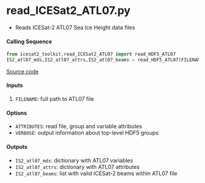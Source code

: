 read_ICESat2_ATL07.py
=====================

 - Reads ICESat-2 ATL07 Sea Ice Height data files  

#### Calling Sequence
```python
from icesat2_toolkit.read_ICESat2_ATL07 import read_HDF5_ATL07
IS2_atl07_mds,IS2_atl07_attrs,IS2_atl07_beams = read_HDF5_ATL07(FILENAME)
```
[Source code](https://github.com/tsutterley/read-ICESat-2/blob/master/icesat2_toolkit/read_ICESat2_ATL07.py)  

#### Inputs
 1. `FILENAME`: full path to ATL07 file

#### Options
 - `ATTRIBUTES`: read file, group and variable attributes
 - `VERBOSE`: output information about top-level HDF5 groups

#### Outputs
 - `IS2_atl07_mds`: dictionary with ATL07 variables
 - `IS2_atl07_attrs`: dictionary with ATL07 attributes
 - `IS2_atl07_beams`: list with valid ICESat-2 beams within ATL07 file
